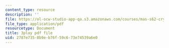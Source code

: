```yaml
---
content_type: resource
description: ''
file: https://ol-ocw-studio-app-qa.s3.amazonaws.com/courses/mas-s62-cryptocurrency-engineering-and-design-spring-2018/2787e7358b9eb76f59c673e74539a6e0_74_BKWR3n0k.pdf
file_type: application/pdf
resourcetype: Document
title: 3play pdf file
uid: 2787e735-8b9e-b76f-59c6-73e74539a6e0
---
```

